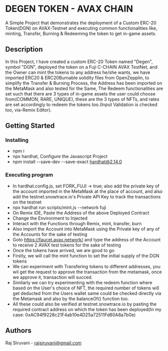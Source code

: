 # DEGEN TOKEN - AVAX CHAIN

A Simple Project that demonstrates the deployment of a Custom ERC-20 Token(DGN) on AVAX-Testnet and executing common functionalities like, minting, Transfer, Burning & Redeeming the token to get in-game assets.

## Description

In this Project, I have created a custom ERC-20 Token named "Degen", symbol "DGN", deployed the token on a Fuji C-CHAIN AVAX TestNet, and the Owner can mint the tokens to any address he/she wants, we have imported ERC20 & ERC20Burnable solidity files from OpenZepplin, to simplify the Transfer & Burning Process, the Address has been imported on the MetaMask and also tested for the Same, The Redeem functionalities are set such that there are 3 types of in-game assets the user could choose from(COMMON, RARE, UNIQUE), these are the 3 types of NFTs, and rates are set accordingly to redeem the tokens too.(Input Validation is checked too, via-Remix Editor).

## Getting Started

### Installing

* npm i
* npx hardhat, Configure the Javascript Project
* npm install --save-dev --save-exact hardhat@2.14.0

### Executing program

* In hardhat.config.js, set FORK_FUJI -> true; also add the private key of the account imported in the MetaMask at the place of account, and also add the testnet.snowtrace.io's Private API Key to track the transactions on the testnet
* npx hardhat run scripts/mint.js --network fuji
* On Remix IDE, Paste the Address of the above Deployed Contract
* Change the Environment to Injected
* Interact with the Functions through Remix, mint, transfer, burn
* Also import the Account into MetaMask using the Private key of any of the Accounts for the sake of testing
* Goto https://faucet.avax.network/ and type the address of the Account to receive 2 AVAX test tokens for the sake of testing
* Once the tokens have arrived, we are good to go
* Firstly, we will call the mint function to set the initial supply of the DGN tokens
* We can experiment with Transfering tokens to different addresses, you wil get the request to approve the transaction from the metamask, once we approve it, transaction will succed.
* Similarly we can try experimenting with the redeem function where based on the User's choice of NFT, the required number of tokens will get deducted from the Users wallet same could be checked directly via the Metamask and also by the balanceOf() function too.
* All these could also be verified at testnet.snowtrace.io by pasting the required contract address on which the token has been deployed(In my case: 0xAC94f9228c21F4ab10e4D25a72511Fd80A8a7b0e)

## Authors
Raj Siruvani - rajsiruvani@gmail.com
